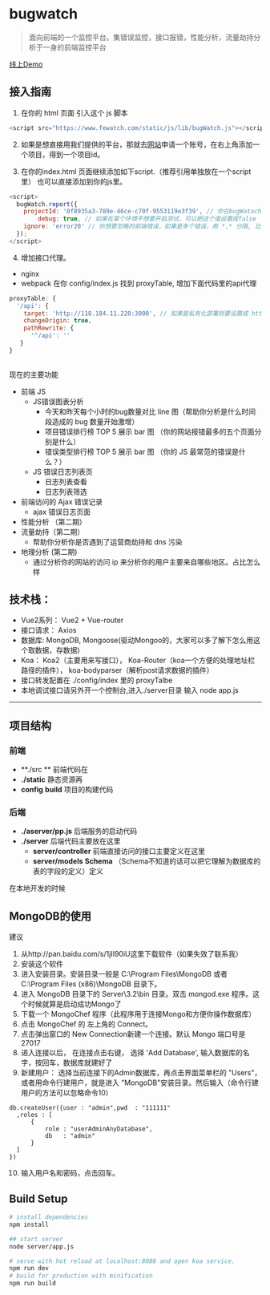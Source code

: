 
# bugwatch

> 面向前端的一个监控平台。集错误监控，接口报错，性能分析，流量劫持分析于一身的前端监控平台

[线上Demo](https://www.fewatch.com)
## 接入指南
1. 在你的 html 页面 引入这个 js 脚本

```javascript
<script src="https://www.fewatch.com/static/js/lib/bugWatch.js"></script> // 这个js文件3kb 大小
```
2. 如果是想直接用我们提供的平台，那就去[网站](https://www.fewatch.com)申请一个账号，在右上角添加一个项目，得到一个项目id。

3. 在你的index.html 页面继续添加如下script.（推荐引用单独放在一个script里） 也可以直接添加到你的js里。
```javascript
<script>
  bugWatch.report({
    projectId: '0f8935a3-789e-46ce-c70f-9553119e3f39', // 你在bugWatach管理界面添加项目的时候对应的项目id
 		debug: true, // 如果在某个环境不想要开启测试，可以把这个值设置成false
    ignore: 'error20' // 你想要忽略的前端错误，如果是多个错误，用 *,* 分隔, 比如 *error1,error2*, 注意中间不要有空格
  });
</script>
```
4. 增加接口代理。
- nginx
- webpack
在你 config/index.js 找到 proxyTable, 增加下面代码里的api代理
```javascript
proxyTable: {
  '/api': {
    target: 'http://118.184.11.220:3000', // 如果是私有化部署则要设置成 http://localhost:3000
    changeOrigin: true,
    pathRewrite: {
      '^/api': ''
   }
}
      
 ```

现在的主要功能
- 前端 JS 
	- JS错误图表分析
		- 今天和昨天每个小时的bug数量对比 line 图（帮助你分析是什么时间段造成的 bug 数量开始激增）
		- 项目错误排行榜 TOP 5 展示 bar 图 （你的网站报错最多的五个页面分别是什么）
		- 错误类型排行榜 TOP 5 展示 bar 图 （你的 JS 最常范的错误是什么？）
	- JS 错误日志列表页
		- 日志列表查看
		- 日志列表筛选
- 前端访问的 Ajax 错误记录
	- ajax 错误日志页面
- 性能分析 （第二期）
- 流量劫持（第二期）
	- 帮助你分析你是否遇到了运营商劫持和 dns 污染
- 地理分析 (第二期)
	- 通过分析你的网站的访问 ip 来分析你的用户主要来自哪些地区。占比怎么样
## 技术栈：
- Vue2系列： Vue2 + Vue-router
- 接口请求： Axios
- 数据库: MongoDB, Mongoose(驱动Mongoo的，大家可以多了解下怎么用这个取数据，存数据)
- Koa： Koa2（主要用来写接口）， Koa-Router（koa一个方便的处理地址栏路径的插件）， koa-bodyparser（解析post请求数据的插件）
- 接口转发配置在 ./config/index 里的 proxyTalbe
- 本地调试接口请另外开一个控制台,进入./server目录 输入 node app.js

-----
## 项目结构
### 前端

- **./src ** 前端代码在 
-  **./static** 静态资源再
- **config** **build** 项目的构建代码
### 后端
- **./aserver/pp.js**  后端服务的启动代码
- **./server** 后端代码主要放在这里
	- **server/controller**  前端直接访问的接口主要定义在这里
	- **server/models**  **Schema**  （Schema不知道的话可以把它理解为数据库的表的字段的定义）定义


在本地开发的时候
## MongoDB的使用
建议
1. 从http://pan.baidu.com/s/1jII90iU这里下载软件（如果失效了联系我）
2.  安装这个软件
3. 进入安装目录。安装目录一般是 C:\Program Files\MongoDB 或者 C:\Program Files (x86)\MongoDB 目录下。
4. 进入 MongoDB 目录下的 Server\3.2\bin 目录。双击 mongod.exe 程序。这个时候就算是启动成功Mongo了
5. 下载一个 MongoChef 程序（此程序用于连接Mongo和方便你操作数据库）
6. 点击 MongoChef 的 左上角的 Connect。
7. 点击弹出窗口的 New Connection新建一个连接。默认 Mongo 端口号是 27017
8. 进入连接以后， 在连接点击右键， 选择 'Add Database', 输入数据库的名字，按回车，数据库就建好了
9. 新建用户： 选择当前连接下的Admin数据库，再点击界面菜单栏的 "Users"， 或者用命令行建用户，就是进入 ”MongoDB"安装目录。然后输入（命令行建用户的方法可以忽略命令10）
```
db.createUser({user : "admin",pwd  : "111111"
  ,roles : [
      {
          role : "userAdminAnyDatabase",
          db   : "admin"
      }
  ]
})
```

10. 输入用户名和密码，点击回车。
## Build Setup

``` bash
# install dependencies
npm install

## start server
node server/app.js

# serve with hot reload at localhost:8080 and open koa service.
npm run dev
# build for production with minification
npm run build
```


